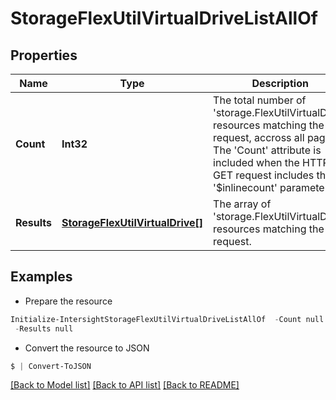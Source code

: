 # StorageFlexUtilVirtualDriveListAllOf
## Properties

Name | Type | Description | Notes
------------ | ------------- | ------------- | -------------
**Count** | **Int32** | The total number of &#39;storage.FlexUtilVirtualDrive&#39; resources matching the request, accross all pages. The &#39;Count&#39; attribute is included when the HTTP GET request includes the &#39;$inlinecount&#39; parameter. | [optional] 
**Results** | [**StorageFlexUtilVirtualDrive[]**](StorageFlexUtilVirtualDrive.md) | The array of &#39;storage.FlexUtilVirtualDrive&#39; resources matching the request. | [optional] 

## Examples

- Prepare the resource
```powershell
Initialize-IntersightStorageFlexUtilVirtualDriveListAllOf  -Count null `
 -Results null
```

- Convert the resource to JSON
```powershell
$ | Convert-ToJSON
```

[[Back to Model list]](../README.md#documentation-for-models) [[Back to API list]](../README.md#documentation-for-api-endpoints) [[Back to README]](../README.md)

